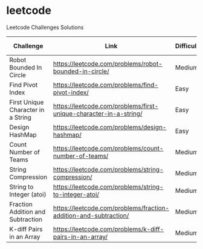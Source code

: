 # leetcode
Leetcode Challenges Solutions

| Challenge | Link | Difficulty | Optimum Solution |
| --------- | ---- | ---------- | ---------------- |
| Robot Bounded In Circle | https://leetcode.com/problems/robot-bounded-in-circle/ | Medium | :heavy_check_mark: |
| Find Pivot Index | https://leetcode.com/problems/find-pivot-index/ | Easy | :heavy_check_mark: |
| First Unique Character in a String| https://leetcode.com/problems/first-unique-character-in-a-string/ | Easy | :heavy_check_mark: |
| Design HashMap | https://leetcode.com/problems/design-hashmap/ | Easy | ✖️ |
| Count Number of Teams | https://leetcode.com/problems/count-number-of-teams/ | Medium | ✖️ |
| String Compression | https://leetcode.com/problems/string-compression/ | Medium | ✖️ |
| String to Integer (atoi) | https://leetcode.com/problems/string-to-integer-atoi/ | Medium | ✔️ |
| Fraction Addition and Subtraction | https://leetcode.com/problems/fraction-addition-and-subtraction/ | Medium | ✔️ |
| K-diff Pairs in an Array | https://leetcode.com/problems/k-diff-pairs-in-an-array/ | Medium | ✖️ |
